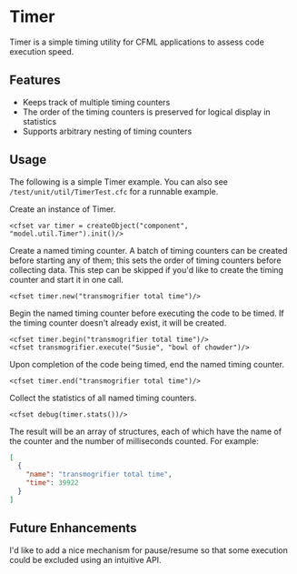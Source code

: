 # Timer

Timer is a simple timing utility for CFML applications to assess code execution speed.

## Features

- Keeps track of multiple timing counters
- The order of the timing counters is preserved for logical display in statistics
- Supports arbitrary nesting of timing counters

## Usage

The following is a simple Timer example. You can also see `/test/unit/util/TimerTest.cfc` for a runnable example.

Create an instance of Timer.
```
<cfset var timer = createObject("component", "model.util.Timer").init()/>
```
Create a named timing counter. A batch of timing counters can be created before starting any of them; this sets the order of timing counters before collecting data. This step can be skipped if you'd like to create the timing counter and start it in one call.
```
<cfset timer.new("transmogrifier total time")/>
```
Begin the named timing counter before executing the code to be timed. If the timing counter doesn't already exist, it will be created.
```
<cfset timer.begin("transmogrifier total time")/>
<cfset transmogrifier.execute("Susie", "bowl of chowder")/>
```
Upon completion of the code being timed, end the named timing counter.
```
<cfset timer.end("transmogrifier total time")/>
```
Collect the statistics of all named timing counters.
```
<cfset debug(timer.stats())/>
```
The result will be an array of structures, each of which have the name of the counter and the number of milliseconds counted. For example:
```json
[
  {
    "name": "transmogrifier total time",
    "time": 39922
  }
]
```

## Future Enhancements

I'd like to add a nice mechanism for pause/resume so that some execution could be excluded using an intuitive API.
